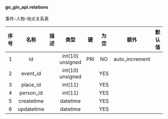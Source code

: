#### go_gin_api.relations 
事件-人物-地点关系表

| 序号 | 名称 | 描述 | 类型 | 键 | 为空 | 额外 | 默认值 |
| :--: | :--: | :--: | :--: | :--: | :--: | :--: | :--: |
| 1 | id |  | int(10) unsigned | PRI | NO | auto_increment |  |
| 2 | event_id |  | int(10) unsigned |  | YES |  |  |
| 3 | place_id |  | int(11) |  | YES |  |  |
| 4 | person_id |  | int(11) |  | YES |  |  |
| 5 | createtime |  | datetime |  | YES |  |  |
| 6 | updatetime |  | datetime |  | YES |  |  |
